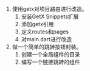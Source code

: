 1. 使用getx对项目路由进行改造。
   1. 安装GetX Snippets扩展
   2. 添加getx引用
   3. 定义routes和pages
   4. 对main.dart进行改造
2. 做一个简单的跳转按钮封装。
   1. 创建一个全局组件的目录
   2. 编写一个链接跳转的组件